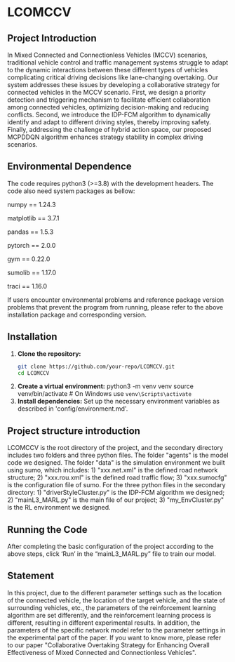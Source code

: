 # LCOMCCV

## Project Introduction

In Mixed Connected and Connectionless Vehicles (MCCV) scenarios, traditional vehicle control and traffic management systems struggle to adapt to the dynamic interactions between these different types of vehicles complicating critical driving decisions like lane-changing overtaking. Our system addresses these issues by developing a collaborative strategy for connected vehicles in the MCCV scenario. First, we design a priority detection and triggering mechanism to facilitate efficient collaboration among connected vehicles, optimizing decision-making and reducing conflicts. Second, we introduce the IDP-FCM algorithm to dynamically identify and adapt to different driving styles, thereby improving safety. Finally, addressing the challenge of hybrid action space, our proposed MCPDDQN algorithm enhances strategy stability in complex driving scenarios.

## Environmental Dependence

The code requires python3 (>=3.8) with the development headers. The code also need system packages as bellow:

numpy == 1.24.3

matplotlib == 3.7.1

pandas == 1.5.3

pytorch == 2.0.0

gym == 0.22.0

sumolib == 1.17.0

traci == 1.16.0

If users encounter environmental problems and reference package version problems that prevent the program from running, please refer to the above installation package and corresponding version.

## Installation
1. **Clone the repository:**
   ```sh
   git clone https://github.com/your-repo/LCOMCCV.git
   cd LCOMCCV
   
2. **Create a virtual environment:**
    python3 -m venv venv
    source venv/bin/activate  # On Windows use `venv\Scripts\activate`
3. **Install dependencies:**
    Set up the necessary environment variables as described in 'config/environment.md'.

## Project structure introduction
LCOMCCV is the root directory of the project, and the secondary directory includes two folders and three python files. The folder "agents" is the model code we designed. The folder "data" is the simulation environment we built using sumo, which includes: 1) "xxx.net.xml" is the defined road network structure; 2) "xxx.rou.xml" is the defined road traffic flow; 3) "xxx.sumocfg" is the configuration file of sumo. For the three python files in the secondary directory: 1) "driverStyleCluster.py" is the IDP-FCM algorithm we designed; 2) "mainL3_MARL.py" is the main file of our project; 3) "my_EnvCluster.py" is the RL environment we designed.

## Running the Code
After completing the basic configuration of the project according to the above steps, click ‘Run’ in the “mainL3_MARL.py” file to train our model.

## Statement

In this project, due to the different parameter settings such as the location of the connected vehicle, the location of the target vehicle, and the state of surrounding vehicles, etc., the parameters of the reinforcement learning algorithm are set differently, and the reinforcement learning process is different, resulting in different experimental results. In addition, the parameters of the specific network model refer to the parameter settings in the experimental part of the paper. If you want to know more, please refer to our paper "Collaborative Overtaking Strategy for Enhancing Overall Effectiveness of Mixed Connected and Connectionless Vehicles".